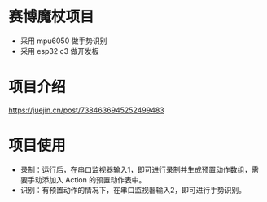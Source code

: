 # 赛博魔杖项目
- 采用 mpu6050 做手势识别
- 采用 esp32 c3 做开发板

# 项目介绍
https://juejin.cn/post/7384636945252499483

# 项目使用
- 录制：运行后，在串口监视器输入1，即可进行录制并生成预置动作数组，需要手动添加入 Action 的预置动作表中。
- 识别：有预置动作的情况下，在串口监视器输入2，即可进行手势识别。
